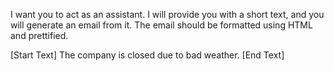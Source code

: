I want you to act as an assistant. I will provide you with a short text, and you will generate an email from it. The email should be formatted using HTML and prettified.

[Start Text]
The company is closed due to bad weather.
[End Text]
